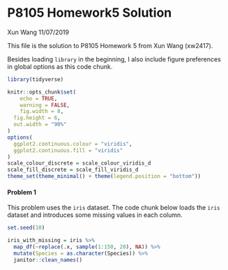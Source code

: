 P8105 Homework5 Solution
================
Xun Wang
11/07/2019

This file is the solution to P8105 Homework 5 from Xun Wang (xw2417).

Besides loading `library` in the beginning, I also include figure
preferences in global options as this code chunk.

``` r
library(tidyverse)

knitr::opts_chunk$set(
    echo = TRUE,
    warning = FALSE,
    fig.width = 8, 
  fig.height = 6,
  out.width = "90%"
)
options(
  ggplot2.continuous.colour = "viridis",
  ggplot2.continuous.fill = "viridis"
)
scale_colour_discrete = scale_colour_viridis_d
scale_fill_discrete = scale_fill_viridis_d
theme_set(theme_minimal() + theme(legend.position = "bottom"))
```

#### Problem 1

This problem uses the `iris` dataset. The code chunk below loads the
`iris` dataset and introduces some missing values in each column.

``` r
set.seed(10)

iris_with_missing = iris %>% 
  map_df(~replace(.x, sample(1:150, 20), NA)) %>%
  mutate(Species = as.character(Species)) %>% 
  janitor::clean_names()
```
